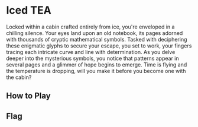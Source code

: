 # Iced TEA

Locked within a cabin crafted entirely from ice, you're enveloped in a chilling
silence. Your eyes land upon an old notebook, its pages adorned with thousands
of cryptic mathematical symbols. Tasked with deciphering these enigmatic glyphs
to secure your escape, you set to work, your fingers tracing each intricate
curve and line with determination. As you delve deeper into the mysterious
symbols, you notice that patterns appear in several pages and a glimmer of hope
begins to emerge. Time is flying and the temperature is dropping, will you make
it before you become one with the cabin?

## How to Play


## Flag
